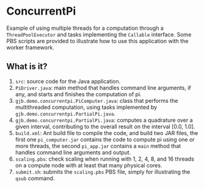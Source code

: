 ConcurrentPi
============

Example of using multiple threads for a computation through a
`ThreadPoolExecutor` and  tasks implementing the `Callable` interface.
Some PBS scripts are provided to illustrate how to use this
application with the worker framework.

What is it?
-----------
1. `src`: source code for the Java application.
  1. `PiDriver.java`: main method that handles command line arguments, if
        any, and starts and finishes the computation of pi.
  1. `gjb.demo.concurrentpi.PiComputer.java`: class that performs the
        multithreaded computation, using tasks implemented by
        `gjb.demo.concurrentpi.PartialPi.java`.
  1. `gjb.demo.concurrentpi.PartialPi.java`: computes a quadrature over
        a given interval, contributing to the overall result on the
        interval [0.0, 1.0].
1. `build.xml`: Ant build file to compile the code, and build two JAR
    files, the first one `pi_computer.jar` contains the code to
    compute pi using one or more threads, the second `pi_app.jar`
    contains a `main` method that handles command line arguments and
    output.
1. `scaling.pbs`: check scaling when running with 1, 2, 4, 8, and 16
    threads on a compute node with at least that many physical cores.
1. `submit.sh`: submits the `scaling.pbs` PBS file, simply for
    illustrating the `qsub` command.
